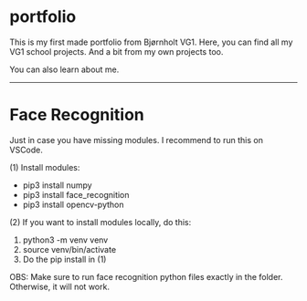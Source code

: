 # portfolio

This is my first made portfolio from Bjørnholt VG1.
Here, you can find all my VG1 school projects. And a bit from my own projects too.

You can also learn about me. 

---------------------------------------------------------------------------------

# Face Recognition

Just in case you have missing modules. I recommend to run this on VSCode.

(1) Install modules:

  - pip3 install numpy
  - pip3 install face_recognition
  - pip3 install opencv-python

(2) If you want to install modules locally, do this:

  1. python3 -m venv venv
  2. source venv/bin/activate
  3. Do the pip install in (1)

OBS: Make sure to run face recognition python files exactly in the folder. Otherwise, it will not work.
